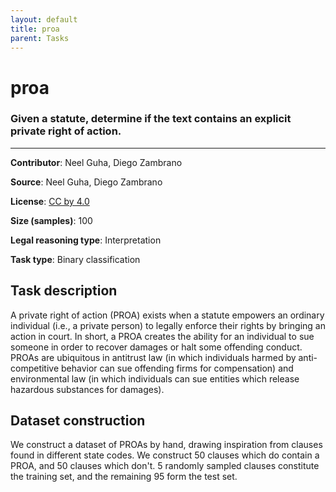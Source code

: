```yaml
---
layout: default
title: proa
parent: Tasks
---
```

# proa

### Given a statute, determine if the text contains an explicit private right of action.
---
**Contributor**: Neel Guha, Diego Zambrano

**Source**: Neel Guha, Diego Zambrano

**License**: [CC by 4.0](https://creativecommons.org/licenses/by/4.0/)

**Size (samples)**: 100

**Legal reasoning type**: Interpretation

**Task type**: Binary classification

## Task description

A private right of action (PROA) exists when a statute empowers an ordinary individual (i.e., a private person) to legally enforce their rights by bringing an action in court. In short, a PROA creates the ability for an individual to sue someone in order to recover damages or halt some offending conduct. PROAs are ubiquitous in antitrust law (in which individuals harmed by anti-competitive behavior can sue offending firms for compensation) and environmental law (in which individuals can sue entities which release hazardous substances for damages).  

## Dataset construction

We construct a dataset of PROAs by hand, drawing inspiration from clauses found in different state codes. We construct 50 clauses which do contain a PROA, and 50 clauses which don't. 5 randomly sampled clauses constitute the training set, and the remaining 95 form the test set.

